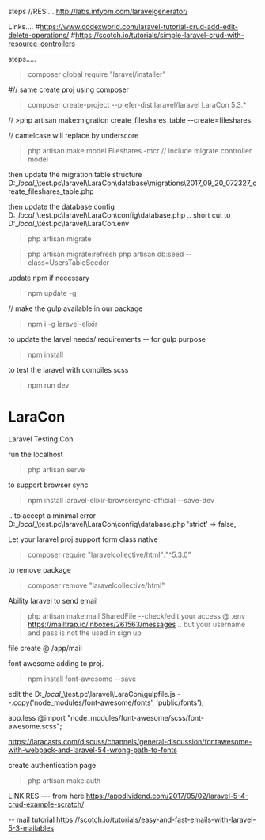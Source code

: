 
steps
//RES....
http://labs.infyom.com/laravelgenerator/ 

Links....
#https://www.codexworld.com/laravel-tutorial-crud-add-edit-delete-operations/
#https://scotch.io/tutorials/simple-laravel-crud-with-resource-controllers



steps.....

 
>composer global require "laravel/installer"

#// same create proj using composer
>composer create-project --prefer-dist laravel/laravel LaraCon 5.3.*

// >php artisan make:migration create_fileshares_table --create=fileshares


// camelcase will replace by underscore
>php artisan make:model Fileshares -mcr // include migrate controller model


then update the migration table structure
D:\__local__\test.pc\laravel\LaraCon\database\migrations\2017_09_20_072327_create_fileshares_table.php


then update the database config 
D:\__local__\test.pc\laravel\LaraCon\config\database.php
.. short cut to D:\__local__\test.pc\laravel\LaraCon\.env

>php artisan migrate


>php artisan migrate:refresh
>php artisan db:seed --class=UsersTableSeeder

update npm if necessary
>npm update -g

// make the gulp available in our package
>npm i -g laravel-elixir

to update the larvel needs/ requirements -- for gulp purpose
>npm install

to test the laravel with compiles scss
>npm run dev
# LaraCon
Laravel Testing Con

run the localhost
>php artisan serve

to support browser sync
>npm install laravel-elixir-browsersync-official --save-dev

.. to accept a minimal error
D:\__local__\test.pc\laravel\LaraCon\config\database.php
'strict' => false,

Let your laravel proj support form class native
>composer require "laravelcollective/html":"^5.3.0"

to remove package
>composer remove "laravelcollective/html"

Ability laravel to send email
>php artisan make:mail SharedFile
--check/edit your access @ .env
https://mailtrap.io/inboxes/261563/messages .. but your username and pass is not the used in sign up

file create @ /app/mail




font awesome adding to proj.
>npm install font-awesome --save

edit the D:\__local__\test.pc\laravel\LaraCon\gulpfile.js
--.copy('node_modules/font-awesome/fonts', 'public/fonts');

app.less
@import "node_modules/font-awesome/scss/font-awesome.scss";


https://laracasts.com/discuss/channels/general-discussion/fontawesome-with-webpack-and-laravel-54-wrong-path-to-fonts





create authentication page
>php artisan make:auth






LINK RES
--- from here
https://appdividend.com/2017/05/02/laravel-5-4-crud-example-scratch/

-- mail tutorial
https://scotch.io/tutorials/easy-and-fast-emails-with-laravel-5-3-mailables
